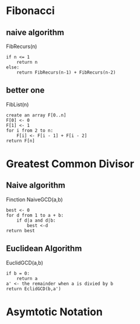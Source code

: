 # Fibonacci 

## naive algorithm

FibRecurs(n) 

```
if n <= 1
	return n
else:
	return FibRecurs(n-1) + FibRecurs(n-2)
```

## better one

FibList(n) 

```
create an array F[0..n]
F[0] <- 0
F[1] <- 1
for i from 2 to n:
	F[i] <- F[i - 1] + F[i - 2]
return F[n]
```

# Greatest Common Divisor

## Naive algorithm

Finction NaiveGCD(a,b)

```
best <- 0
for d from 1 to a + b:
	if d|a and d|b:
		best <-d
return best
```

## Euclidean Algorithm

EuclidGCD(a,b)
 
```
if b = 0:
	return a
a' <- the remainder when a is divied by b
return EclidGCD(b,a')
```

# Asymtotic Notation


